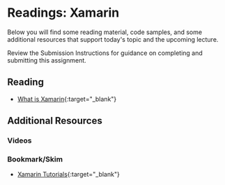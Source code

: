 # Readings: Xamarin

Below you will find some reading material, code samples, and some additional resources that support today's topic and the upcoming lecture.

Review the Submission Instructions for guidance on completing and submitting this assignment.

## Reading

- [What is Xamarin](https://docs.microsoft.com/en-us/xamarin/get-started/what-is-xamarin){:target="_blank"}

## Additional Resources

### Videos

### Bookmark/Skim

- [Xamarin Tutorials](https://dotnet.microsoft.com/learn/xamarin){:target="_blank"}
